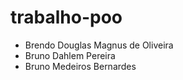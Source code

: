 # trabalho-poo

* Brendo Douglas Magnus de Oliveira
* Bruno Dahlem Pereira
* Bruno Medeiros Bernardes
